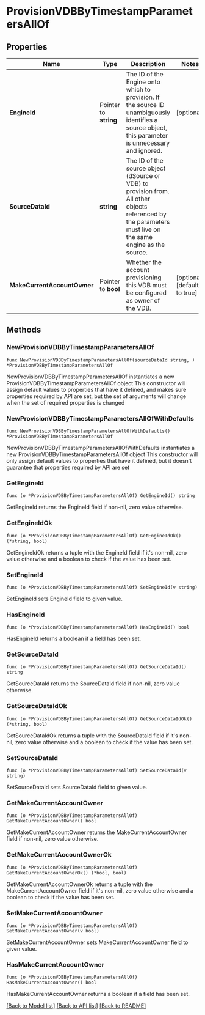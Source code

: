 # ProvisionVDBByTimestampParametersAllOf

## Properties

Name | Type | Description | Notes
------------ | ------------- | ------------- | -------------
**EngineId** | Pointer to **string** | The ID of the Engine onto which to provision. If the source ID unambiguously identifies a source object, this parameter is unnecessary and ignored. | [optional] 
**SourceDataId** | **string** | The ID of the source object (dSource or VDB) to provision from. All other objects referenced by the parameters must live on the same engine as the source. | 
**MakeCurrentAccountOwner** | Pointer to **bool** | Whether the account provisioning this VDB must be configured as owner of the VDB. | [optional] [default to true]

## Methods

### NewProvisionVDBByTimestampParametersAllOf

`func NewProvisionVDBByTimestampParametersAllOf(sourceDataId string, ) *ProvisionVDBByTimestampParametersAllOf`

NewProvisionVDBByTimestampParametersAllOf instantiates a new ProvisionVDBByTimestampParametersAllOf object
This constructor will assign default values to properties that have it defined,
and makes sure properties required by API are set, but the set of arguments
will change when the set of required properties is changed

### NewProvisionVDBByTimestampParametersAllOfWithDefaults

`func NewProvisionVDBByTimestampParametersAllOfWithDefaults() *ProvisionVDBByTimestampParametersAllOf`

NewProvisionVDBByTimestampParametersAllOfWithDefaults instantiates a new ProvisionVDBByTimestampParametersAllOf object
This constructor will only assign default values to properties that have it defined,
but it doesn't guarantee that properties required by API are set

### GetEngineId

`func (o *ProvisionVDBByTimestampParametersAllOf) GetEngineId() string`

GetEngineId returns the EngineId field if non-nil, zero value otherwise.

### GetEngineIdOk

`func (o *ProvisionVDBByTimestampParametersAllOf) GetEngineIdOk() (*string, bool)`

GetEngineIdOk returns a tuple with the EngineId field if it's non-nil, zero value otherwise
and a boolean to check if the value has been set.

### SetEngineId

`func (o *ProvisionVDBByTimestampParametersAllOf) SetEngineId(v string)`

SetEngineId sets EngineId field to given value.

### HasEngineId

`func (o *ProvisionVDBByTimestampParametersAllOf) HasEngineId() bool`

HasEngineId returns a boolean if a field has been set.

### GetSourceDataId

`func (o *ProvisionVDBByTimestampParametersAllOf) GetSourceDataId() string`

GetSourceDataId returns the SourceDataId field if non-nil, zero value otherwise.

### GetSourceDataIdOk

`func (o *ProvisionVDBByTimestampParametersAllOf) GetSourceDataIdOk() (*string, bool)`

GetSourceDataIdOk returns a tuple with the SourceDataId field if it's non-nil, zero value otherwise
and a boolean to check if the value has been set.

### SetSourceDataId

`func (o *ProvisionVDBByTimestampParametersAllOf) SetSourceDataId(v string)`

SetSourceDataId sets SourceDataId field to given value.


### GetMakeCurrentAccountOwner

`func (o *ProvisionVDBByTimestampParametersAllOf) GetMakeCurrentAccountOwner() bool`

GetMakeCurrentAccountOwner returns the MakeCurrentAccountOwner field if non-nil, zero value otherwise.

### GetMakeCurrentAccountOwnerOk

`func (o *ProvisionVDBByTimestampParametersAllOf) GetMakeCurrentAccountOwnerOk() (*bool, bool)`

GetMakeCurrentAccountOwnerOk returns a tuple with the MakeCurrentAccountOwner field if it's non-nil, zero value otherwise
and a boolean to check if the value has been set.

### SetMakeCurrentAccountOwner

`func (o *ProvisionVDBByTimestampParametersAllOf) SetMakeCurrentAccountOwner(v bool)`

SetMakeCurrentAccountOwner sets MakeCurrentAccountOwner field to given value.

### HasMakeCurrentAccountOwner

`func (o *ProvisionVDBByTimestampParametersAllOf) HasMakeCurrentAccountOwner() bool`

HasMakeCurrentAccountOwner returns a boolean if a field has been set.


[[Back to Model list]](../README.md#documentation-for-models) [[Back to API list]](../README.md#documentation-for-api-endpoints) [[Back to README]](../README.md)


